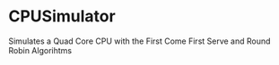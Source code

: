 CPUSimulator
============

Simulates a Quad Core CPU with the First Come First Serve and Round Robin Algorihtms
